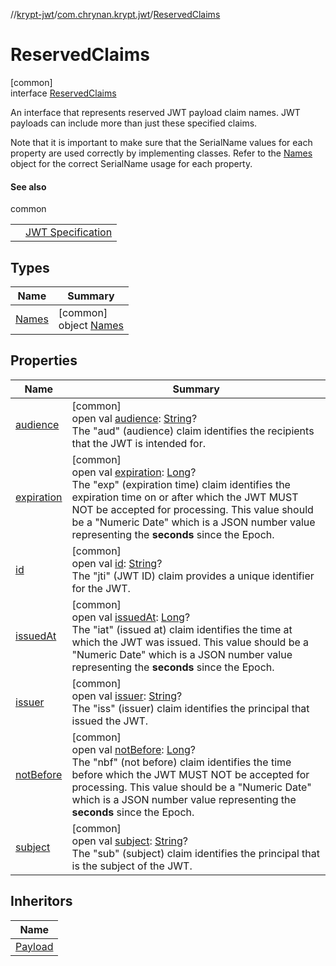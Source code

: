 //[krypt-jwt](../../../index.md)/[com.chrynan.krypt.jwt](../index.md)/[ReservedClaims](index.md)

# ReservedClaims

[common]\
interface [ReservedClaims](index.md)

An interface that represents reserved JWT payload claim names. JWT payloads can include more than just these specified claims.

Note that it is important to make sure that the SerialName values for each property are used correctly by implementing classes. Refer to the [Names](-names/index.md) object for the correct SerialName usage for each property.

#### See also

common

| | |
|---|---|
|  | [JWT Specification](https://datatracker.ietf.org/doc/html/rfc7519#section-4.1) |

## Types

| Name | Summary |
|---|---|
| [Names](-names/index.md) | [common]<br>object [Names](-names/index.md) |

## Properties

| Name | Summary |
|---|---|
| [audience](audience.md) | [common]<br>open val [audience](audience.md): [String](https://kotlinlang.org/api/latest/jvm/stdlib/kotlin/-string/index.html)?<br>The &quot;aud&quot; (audience) claim identifies the recipients that the JWT is intended for. |
| [expiration](expiration.md) | [common]<br>open val [expiration](expiration.md): [Long](https://kotlinlang.org/api/latest/jvm/stdlib/kotlin/-long/index.html)?<br>The &quot;exp&quot; (expiration time) claim identifies the expiration time on or after which the JWT MUST NOT be accepted for processing. This value should be a &quot;Numeric Date&quot; which is a JSON number value representing the **seconds** since the Epoch. |
| [id](id.md) | [common]<br>open val [id](id.md): [String](https://kotlinlang.org/api/latest/jvm/stdlib/kotlin/-string/index.html)?<br>The &quot;jti&quot; (JWT ID) claim provides a unique identifier for the JWT. |
| [issuedAt](issued-at.md) | [common]<br>open val [issuedAt](issued-at.md): [Long](https://kotlinlang.org/api/latest/jvm/stdlib/kotlin/-long/index.html)?<br>The &quot;iat&quot; (issued at) claim identifies the time at which the JWT was issued. This value should be a &quot;Numeric Date&quot; which is a JSON number value representing the **seconds** since the Epoch. |
| [issuer](issuer.md) | [common]<br>open val [issuer](issuer.md): [String](https://kotlinlang.org/api/latest/jvm/stdlib/kotlin/-string/index.html)?<br>The &quot;iss&quot; (issuer) claim identifies the principal that issued the JWT. |
| [notBefore](not-before.md) | [common]<br>open val [notBefore](not-before.md): [Long](https://kotlinlang.org/api/latest/jvm/stdlib/kotlin/-long/index.html)?<br>The &quot;nbf&quot; (not before) claim identifies the time before which the JWT MUST NOT be accepted for processing. This value should be a &quot;Numeric Date&quot; which is a JSON number value representing the **seconds** since the Epoch. |
| [subject](subject.md) | [common]<br>open val [subject](subject.md): [String](https://kotlinlang.org/api/latest/jvm/stdlib/kotlin/-string/index.html)?<br>The &quot;sub&quot; (subject) claim identifies the principal that is the subject of the JWT. |

## Inheritors

| Name |
|---|
| [Payload](../-payload/index.md) |
